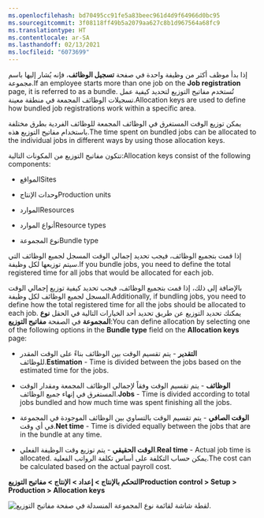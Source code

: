 ```yaml
---
ms.openlocfilehash: bd70495cc91fe5a83beec961d4d9f64966d0bc95
ms.sourcegitcommit: 3f08118ff49b5a2079aa627c8b1d967564a68fc9
ms.translationtype: HT
ms.contentlocale: ar-SA
ms.lasthandoff: 02/13/2021
ms.locfileid: "6073699"
---
```

<span data-ttu-id="c0d74-101">إذا بدأ موظف أكثر من وظيفة واحدة في صفحة **تسجيل الوظائف**، فإنه يُشار إليها باسم مجموعة.</span><span class="sxs-lookup"><span data-stu-id="c0d74-101">If an employee starts more than one job on the **Job registration** page, it is referred to as a bundle.</span></span> <span data-ttu-id="c0d74-102">تُستخدم مفاتيح التوزيع لتحديد كيفية عمل تسجيلات الوظائف المجمعة في منطقة معينة.</span><span class="sxs-lookup"><span data-stu-id="c0d74-102">Allocation keys are used to define how bundled job registrations work within a specific area.</span></span>

<span data-ttu-id="c0d74-103">يمكن توزيع الوقت المستغرق في الوظائف المجمعة للوظائف الفردية بطرق مختلفة باستخدام مفاتيح التوزيع هذه.</span><span class="sxs-lookup"><span data-stu-id="c0d74-103">The time spent on bundled jobs can be allocated to the individual jobs in different ways by using those allocation keys.</span></span>

<span data-ttu-id="c0d74-104">تتكون مفاتيح التوزيع من المكونات التالية:</span><span class="sxs-lookup"><span data-stu-id="c0d74-104">Allocation keys consist of the following components:</span></span>

-   <span data-ttu-id="c0d74-105">المواقع</span><span class="sxs-lookup"><span data-stu-id="c0d74-105">Sites</span></span>

-   <span data-ttu-id="c0d74-106">وحدات الإنتاج</span><span class="sxs-lookup"><span data-stu-id="c0d74-106">Production units</span></span>

-   <span data-ttu-id="c0d74-107">الموارد</span><span class="sxs-lookup"><span data-stu-id="c0d74-107">Resources</span></span>

-   <span data-ttu-id="c0d74-108">أنواع الموارد</span><span class="sxs-lookup"><span data-stu-id="c0d74-108">Resource types</span></span>

-   <span data-ttu-id="c0d74-109">نوع المجموعة</span><span class="sxs-lookup"><span data-stu-id="c0d74-109">Bundle type</span></span>

<span data-ttu-id="c0d74-110">إذا قمت بتجميع الوظائف، فيجب تحديد إجمالي الوقت المسجل لجميع الوظائف التي سيتم توزيعها لكل وظيفة.</span><span class="sxs-lookup"><span data-stu-id="c0d74-110">If you bundle jobs, you need to define the total registered time for all jobs that would be allocated for each job.</span></span>

<span data-ttu-id="c0d74-111">بالإضافة إلى ذلك، إذا قمت بتجميع الوظائف، فيجب تحديد كيفية توزيع إجمالي الوقت المسجل لجميع الوظائف لكل وظيفة.</span><span class="sxs-lookup"><span data-stu-id="c0d74-111">Additionally, if bundling jobs, you need to define how the total registered time for all the jobs should be allocated to each job.</span></span> <span data-ttu-id="c0d74-112">يمكنك تحديد التوزيع عن طريق تحديد أحد الخيارات التالية في الحقل **نوع المجموعة** في الصفحة **مفاتيح التوزيع**:</span><span class="sxs-lookup"><span data-stu-id="c0d74-112">You can define allocation by selecting one of the following options in the **Bundle type** field on the **Allocation keys** page:</span></span>

-   <span data-ttu-id="c0d74-113">**التقدير** - يتم تقسيم الوقت بين الوظائف بناءً على الوقت المقدر للوظائف.</span><span class="sxs-lookup"><span data-stu-id="c0d74-113">**Estimation** - Time is divided between the jobs based on the estimated time for the jobs.</span></span>

-   <span data-ttu-id="c0d74-114">**الوظائف** - يتم تقسيم الوقت وفقاً لإجمالي الوظائف المجمعة ومقدار الوقت المستغرق في إنهاء جميع الوظائف.</span><span class="sxs-lookup"><span data-stu-id="c0d74-114">**Jobs** - Time is divided according to total jobs bundled and how much time was spent finishing all the jobs.</span></span>

-   <span data-ttu-id="c0d74-115">**الوقت الصافي** - يتم تقسيم الوقت بالتساوي بين الوظائف الموجودة في المجموعة في أي وقت.</span><span class="sxs-lookup"><span data-stu-id="c0d74-115">**Net time** - Time is divided equally between the jobs that are in the bundle at any time.</span></span>

-   <span data-ttu-id="c0d74-116">**الوقت الحقيقي** - يتم توزيع وقت الوظيفة الفعلي.</span><span class="sxs-lookup"><span data-stu-id="c0d74-116">**Real time** - Actual job time is allocated.</span></span> <span data-ttu-id="c0d74-117">يمكن حساب التكلفة على أساس تكلفة الرواتب الفعلية.</span><span class="sxs-lookup"><span data-stu-id="c0d74-117">The cost can be calculated based on the actual payroll cost.</span></span>


<span data-ttu-id="c0d74-118">**التحكم بالإنتاج > إعداد > الإنتاج > مفاتيح التوزيع**</span><span class="sxs-lookup"><span data-stu-id="c0d74-118">**Production control > Setup > Production > Allocation keys**</span></span>

![لقطة شاشة لقائمة نوع المجموعة المنسدلة في صفحة مفاتيح التوزيع.](../media/allocation-keys.png)

